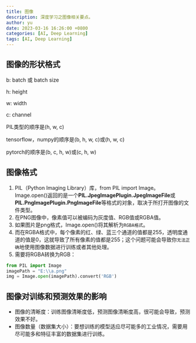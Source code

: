 ```yaml
---
title: 图像
description: 深度学习之图像相关要点。
author: yu
date: 2023-03-16 16:26:00 +0800
categories: [AI, Deep Learning]
tags: [AI, Deep Learning]
---
```



## 图像的形状格式

b: batch 或 batch size

h: height

w: width

c: channel

PIL类型的顺序是(h, w, c)

tensorflow，numpy的顺序是(b, h, w, c)或(h, w, c)

pytorch的顺序是(b, c, h, w)或(c, h, w)

## 图像格式

1. PIL（Python Imaging Library）库，from PIL import Image。
Image.open()返回的是一个**PIL.JpegImagePlugin.JpegImageFile**或**PIL.PngImagePlugin.PngImageFile**等格式的对象，取决于所打开图像的文件类型。
2. 在PNG图像中，像素值可以被编码为灰度值、RGB值或RGBA值。
3. 如果图片是png格式，Image.open()将其解析为`RGBA格式`。
4. 而在RGBA格式中，每个像素的红、绿、蓝三个通道的值都是255，透明度通道的值是0，这就导致了所有像素的值都是255；这个问题可能会导致你`无法正确`地使用图像数据进行训练或者其他处理。
5. 需要将RGBA转换为RGB：
```python
from PIL import Image
imagePath = "E:\\a.png"
img = Image.open(imagePath).convert('RGB')
```

## 图像对训练和预测效果的影响

* 图像的清晰度：训练图像清晰度低，预测图像清晰度高，很可能会导致，预测效果不好。
* 图像数量（数据集大小）：要想训练的模型适应尽可能多的工业情况，需要用尽可能多和特征丰富的数据集进行训练。



